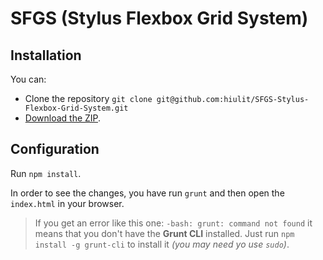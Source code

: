 # SFGS (Stylus Flexbox Grid System)

## Installation

You can:

* Clone the repository `git clone git@github.com:hiulit/SFGS-Stylus-Flexbox-Grid-System.git`
* [Download the ZIP](https://github.com/hiulit/Stylus-Flexbox-Grid-System/archive/master.zip).


## Configuration


Run `npm install`.

In order to see the changes, you have run `grunt` and then open the `index.html` in your browser.

> If you get an error like this one: `-bash: grunt: command not found` it means that you don't have the **Grunt CLI** installed. Just run `npm install -g grunt-cli` to install it *(you may need yo use `sudo`)*.
